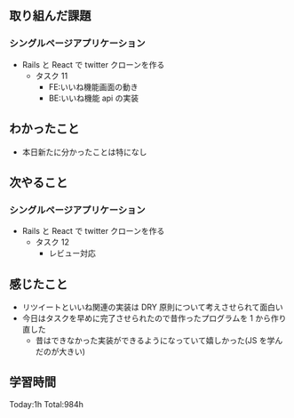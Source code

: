 ## 取り組んだ課題

### シングルページアプリケーション

- Rails と React で twitter クローンを作る
  - タスク 11
    - FE:いいね機能画面の動き
    - BE:いいね機能 api の実装

## わかったこと

- 本日新たに分かったことは特になし

## 次やること

### シングルページアプリケーション

- Rails と React で twitter クローンを作る
  - タスク 12
    - レビュー対応

## 感じたこと

- リツイートといいね関連の実装は DRY 原則について考えさせられて面白い
- 今日はタスクを早めに完了させられたので昔作ったプログラムを 1 から作り直した
  - 昔はできなかった実装ができるようになっていて嬉しかった(JS を学んだのが大きい)

## 学習時間

Today:1h Total:984h
